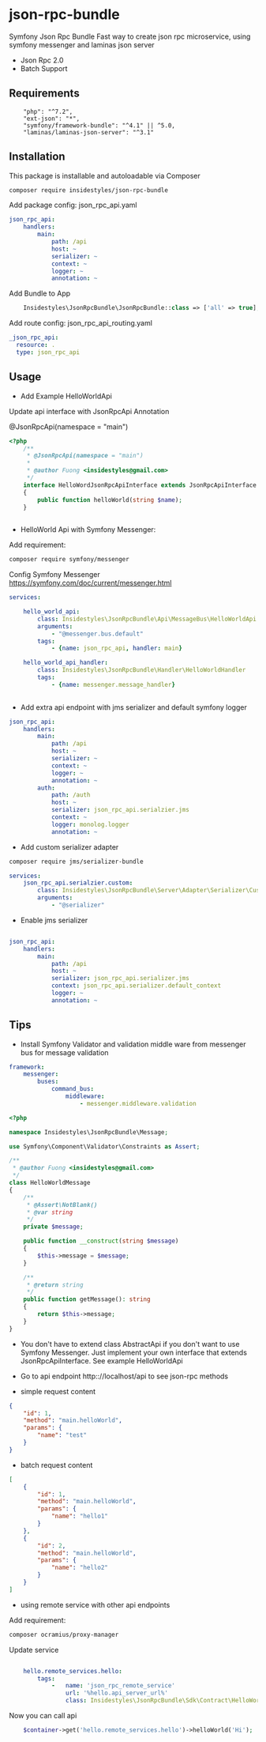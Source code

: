 # json-rpc-bundle
Symfony Json Rpc Bundle
Fast way to create json rpc microservice, using symfony messenger
and laminas json server

- Json Rpc 2.0
- Batch Support

## Requirements


        "php": "^7.2",
        "ext-json": "*",
        "symfony/framework-bundle": "^4.1" || ^5.0,
        "laminas/laminas-json-server": "^3.1"


## Installation

This package is installable and autoloadable via Composer 

```sh
composer require insidestyles/json-rpc-bundle
```

Add package config: json_rpc_api.yaml

```yaml
json_rpc_api:
    handlers:
        main:
            path: /api
            host: ~
            serializer: ~
            context: ~
            logger: ~
            annotation: ~
```

Add Bundle to App
```php
    Insidestyles\JsonRpcBundle\JsonRpcBundle::class => ['all' => true],
```

Add route config: json_rpc_api_routing.yaml

```yaml
_json_rpc_api:
  resource: .
  type: json_rpc_api

```


## Usage

- Add Example HelloWorldApi

Update api interface with JsonRpcApi Annotation

@JsonRpcApi(namespace = "main")

```php
<?php
    /**
     * @JsonRpcApi(namespace = "main")
     *
     * @author Fuong <insidestyles@gmail.com>
     */
    interface HelloWordJsonRpcApiInterface extends JsonRpcApiInterface
    {
        public function helloWorld(string $name);
    }
    
```

- HelloWorld Api with Symfony Messenger:

Add requirement:

```sh
composer require symfony/messenger
```

Config Symfony Messenger https://symfony.com/doc/current/messenger.html

```yaml
services:

    hello_world_api:
        class: Insidestyles\JsonRpcBundle\Api\MessageBus\HelloWorldApi
        arguments:
            - "@messenger.bus.default"
        tags:
            - {name: json_rpc_api, handler: main}

    hello_world_api_handler:
        class: Insidestyles\JsonRpcBundle\Handler\HelloWorldHandler
        tags:
            - {name: messenger.message_handler}
              
```

- Add extra api endpoint with jms serializer and default symfony logger

```yaml
json_rpc_api:
    handlers:
        main:
            path: /api
            host: ~
            serializer: ~
            context: ~
            logger: ~
            annotation: ~
        auth:
            path: /auth
            host: ~
            serializer: json_rpc_api.serialzier.jms
            context: ~
            logger: monolog.logger
            annotation: ~
```

- Add custom serializer adapter

```sh
composer require jms/serializer-bundle
```

```yaml
services:
    json_rpc_api.serialzier.custom:
        class: Insidestyles\JsonRpcBundle\Server\Adapter\Serializer\CustomSerializer
        arguments:
            - "@serializer"
```

- Enable jms serializer

```yaml

json_rpc_api:
    handlers:
        main:
            path: /api
            host: ~
            serializer: json_rpc_api.serializer.jms
            context: json_rpc_api.serializer.default_context            
            logger: ~
            annotation: ~

```


## Tips

- Install Symfony Validator and validation middle ware from messenger bus for message validation

```yaml
framework:
    messenger:
        buses:
            command_bus:
                middleware:
                    - messenger.middleware.validation
```

```php
<?php

namespace Insidestyles\JsonRpcBundle\Message;

use Symfony\Component\Validator\Constraints as Assert;

/**
 * @author Fuong <insidestyles@gmail.com>
 */
class HelloWorldMessage
{
    /**
     * @Assert\NotBlank()
     * @var string
     */
    private $message;

    public function __construct(string $message)
    {
        $this->message = $message;
    }

    /**
     * @return string
     */
    public function getMessage(): string
    {
        return $this->message;
    }
}

``` 

- You don't have to extend class AbstractApi if you don't want to use Symfony Messenger. 
Just implement your own interface that extends JsonRpcApiInterface. See example HelloWorldApi

- Go to api endpoint http:://localhost/api to see json-rpc methods 

- simple request content

```json
{
    "id": 1,
	"method": "main.helloWorld",
	"params": {
		"name": "test"
	}
}
```

- batch request content

```json
[
    {
        "id": 1,
        "method": "main.helloWorld",
        "params": {
            "name": "hello1"
        }
    },
    {
        "id": 2,
    	"method": "main.helloWorld",
    	"params": {
    		"name": "hello2"
    	}
    }
]
```

- using remote service with other api endpoints

Add requirement:

```sh
composer ocramius/proxy-manager
```

Update service

```yaml

    hello.remote_services.hello:
        tags:
            -   name: 'json_rpc_remote_service'
                url: '%hello.api_server_url%'
                class: Insidestyles\JsonRpcBundle\Sdk\Contract\HelloWordJsonRpcApiInterface

```
Now you can call api
```php
    $container->get('hello.remote_services.hello')->helloWorld('Hi');
```
